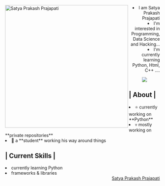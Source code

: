 <img align="left" width="400" alt="Satya Prakash Prajapati" src="###"/>
<aside align="right">
  <li>I am Satya Prakash Prajapati</li>
  <li>I'm interested in Programming, Data Science and Hacking...</li>
  <li>I'm currently learning Python, Html, C++ ....</li>
</aside>
<p align = center ><img src="#"> </p>
<div>
<h2> | About |</h2>
<li>⭐ currently working on **Python**</li>
<li>💀 mostly working on **private repositories**</li>
<li>👾 a **student** working his way around things</li>
<h2> | Current Skills | </h2>
<li>currently learning Python</li>
<li>frameworks & libraries</li>
  <div align="right">
    <a href="##">Satya Prakash Prajapati</a>
  </div>
</div>
  
